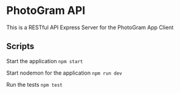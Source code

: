 # PhotoGram API

This is a RESTful API Express Server for the PhotoGram App Client

## Scripts

Start the application `npm start`

Start nodemon for the application `npm run dev`

Run the tests `npm test`
